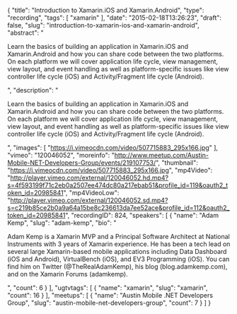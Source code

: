 {
  "title": "Introduction to Xamarin.iOS and Xamarin.Android",
  "type": "recording",
  "tags": [
    "xamarin"
  ],
  "date": "2015-02-18T13:26:23",
  "draft": false,
  "slug": "introduction-to-xamarin-ios-and-xamarin-android",
  "abstract": "<p>Learn the basics of building an application in Xamarin.iOS and Xamarin.Android and how you can share code between the two platforms. On each platform we will cover application life cycle, view management, view layout, and event handling as well as platform-specific issues like view controller life cycle (iOS) and Activity/Fragment life cycle (Android). </p>",
  "description": "<p>Learn the basics of building an application in Xamarin.iOS and Xamarin.Android and how you can share code between the two platforms. On each platform we will cover application life cycle, view management, view layout, and event handling as well as platform-specific issues like view controller life cycle (iOS) and Activity/Fragment life cycle (Android). </p>",
  "images": [
    "https://i.vimeocdn.com/video/507715883_295x166.jpg"
  ],
  "vimeo": "120046052",
  "moreinfo": "http://www.meetup.com/Austin-Mobile-NET-Developers-Group/events/219107753/",
  "thumbnail": "https://i.vimeocdn.com/video/507715883_295x166.jpg",
  "mp4Video": "http://player.vimeo.com/external/120046052.hd.mp4?s=4f593199f71c2eb0a2507ee474dc80a217ebab51&profile_id=119&oauth2_token_id=20985841",
  "mp4VideoLow": "http://player.vimeo.com/external/120046052.sd.mp4?s=c219b85ce2b0a9a64a15be8c236613da7ee52ace&profile_id=112&oauth2_token_id=20985841",
  "recordingID": 824,
  "speakers": [
    {
      "name": "Adam Kemp",
      "slug": "adam-kemp",
      "bio": "<p>Adam Kemp is a Xamarin MVP and a Principal Software Architect at National Instruments with 3 years of Xamarin experience. He has been a tech lead on several large Xamarin-based mobile applications including Data Dashboard (iOS and Android), VirtualBench (iOS), and EV3 Programming (iOS). You can find him on Twitter (@TheRealAdamKemp), his blog (blog.adamkemp.com), and on the Xamarin Forums (adamkemp).</p>",
      "count": 6
    }
  ],
  "ugtvtags": [
    {
      "name": "xamarin",
      "slug": "xamarin",
      "count": 16
    }
  ],
  "meetups": [
    {
      "name": "Austin Mobile .NET Developers Group",
      "slug": "austin-mobile-net-developers-group",
      "count": 7
    }
  ]
}